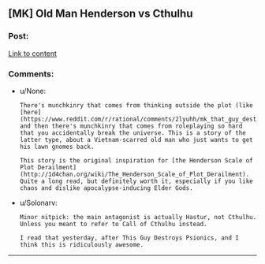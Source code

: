 ## [MK] Old Man Henderson vs Cthulhu

### Post:

[Link to content](http://1d4chan.org/wiki/Old_Man_Henderson)

### Comments:

- u/None:
  ```
  There's munchkinry that comes from thinking outside the plot (like [here](https://www.reddit.com/r/rational/comments/2lyuhh/mk_that_guy_destroys_psionics/)), and then there's munchkinry that comes from roleplaying so hard that you accidentally break the universe. This is a story of the latter type, about a Vietnam-scarred old man who just wants to get his lawn gnomes back.

  This story is the original inspiration for [the Henderson Scale of Plot Derailment](http://1d4chan.org/wiki/The_Henderson_Scale_of_Plot_Derailment). Quite a long read, but definitely worth it, especially if you like chaos and dislike apocalypse-inducing Elder Gods.
  ```

- u/Solonarv:
  ```
  Minor nitpick: the main antagonist is actually Hastur, not Cthulhu. Unless you meant to refer to Call of Cthulhu instead.

  I read that yesterday, after This Guy Destroys Psionics, and I think this is ridiculously awesome.
  ```

---

